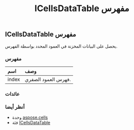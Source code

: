 ﻿---
title: ICellsDataTable مفهرس
second_title: Aspose.Cells for Python via .NET API المراجع
description:
type: docs
weight: 40
url: /ar/python-net/aspose.cells/icellsdatatable/__getitem__/
is_root: false
---
##  ICellsDataTable مفهرس

يحصل على البيانات المخزنة في العمود المحدد بواسطة الفهرس.
###  مفهرس
| اسم| وصف|
| :- | :- |
| index |فهرس العمود الصفري.|



###  عائدات



###  أنظر أيضا
* وحدة [aspose.cells](../../)
* فئة [ICellsDataTable](/cells/ar/python-net/aspose.cells/icellsdatatable)
